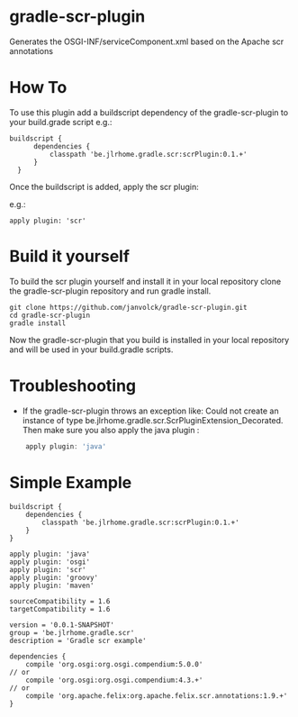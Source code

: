 gradle-scr-plugin
=================

Generates the OSGI-INF/serviceComponent.xml based on the Apache scr annotations


How To
======
To use this plugin add a buildscript dependency of the gradle-scr-plugin to your build.grade script
e.g.:

    buildscript {
          dependencies {
              classpath 'be.jlrhome.gradle.scr:scrPlugin:0.1.+'
          }
      }

Once the buildscript is added, apply the scr plugin:

e.g.:

    apply plugin: 'scr'


Build it yourself
=================
To build the scr plugin yourself and install it in your local repository clone the gradle-scr-plugin repository and run gradle install.

    git clone https://github.com/janvolck/gradle-scr-plugin.git
    cd gradle-scr-plugin
    gradle install

Now the gradle-scr-plugin that you build is installed in your local repository and will be used in your build.gradle scripts.


Troubleshooting
================
* If the gradle-scr-plugin throws an exception like: Could not create an instance of type be.jlrhome.gradle.scr.ScrPluginExtension_Decorated.
  Then make sure you also apply the java plugin :

```groovy
    apply plugin: 'java'
```

Simple Example
==============

    buildscript {
        dependencies {
            classpath 'be.jlrhome.gradle.scr:scrPlugin:0.1.+'
        }
    }

    apply plugin: 'java'
    apply plugin: 'osgi'
    apply plugin: 'scr'
    apply plugin: 'groovy'
    apply plugin: 'maven'

    sourceCompatibility = 1.6
    targetCompatibility = 1.6

    version = '0.0.1-SNAPSHOT'
    group = 'be.jlrhome.gradle.scr'
    description = 'Gradle scr example'

    dependencies {
        compile 'org.osgi:org.osgi.compendium:5.0.0'
    // or
        compile 'org.osgi:org.osgi.compendium:4.3.+'
    // or
        compile 'org.apache.felix:org.apache.felix.scr.annotations:1.9.+'
    }
